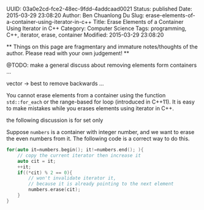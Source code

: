 UUID: 03a0e2cd-fce2-48ec-9fdd-4addcaad0021
Status: published
Date: 2015-03-29 23:08:20
Author: Ben Chuanlong Du
Slug: erase-elements-of-a-container-using-iterator-in-c++
Title: Erase Elements of a Container Using Iterator in C++
Category: Computer Science
Tags: programming, C++, iterator, erase, container
Modified: 2015-03-29 23:08:20

**
Things on this page are
fragmentary and immature notes/thoughts of the author.
Please read with your own judgement!
**

@TODO: make a general discuss about removing elements form containers ...

vector -> best to remove backwards ...

You cannot erase elements from a container 
using the function `std::for_each` 
or the range-based for loop (introduced in C++11).
It is easy to make mistakes while you erases elements using iterator in C++.


the following discussion is for set only

Suppose `numbers` is a container with integer number,
and we want to erase the even numbers from it.
The following code is a correct way to do this.

```C++
for(auto it=numbers.begin(); it!=numbers.end(); ){
    // copy the current iterator then increase it
    auto cit = it;
    ++it;
    if((*cit) % 2 == 0){
        // won't invalidate iterator it, 
        // because it is already pointing to the next element
        numbers.erase(cit);
    }
}
```
